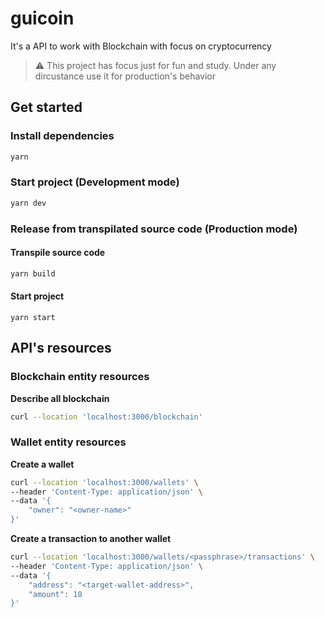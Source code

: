 # guicoin
It's a API to work with Blockchain with focus on cryptocurrency

> ⚠ This project has focus just for fun and study. Under any dircustance use it for production's behavior

## Get started

### Install dependencies
```bash
yarn
```

### Start project (Development mode)
```bash
yarn dev
```

### Release from transpilated source code (Production mode)

#### Transpile source code
```bash
yarn build
```

#### Start project
```
yarn start
```

## API's resources

### Blockchain entity resources

**Describe all blockchain**

```bash
curl --location 'localhost:3000/blockchain'
```

### Wallet entity resources

**Create a wallet**

```bash
curl --location 'localhost:3000/wallets' \
--header 'Content-Type: application/json' \
--data '{
    "owner": "<owner-name>"
}'
```

**Create a transaction to another wallet**

```bash
curl --location 'localhost:3000/wallets/<passphrase>/transactions' \
--header 'Content-Type: application/json' \
--data '{
    "address": "<target-wallet-address>",
    "amount": 10
}'
```
